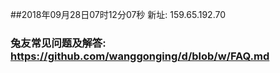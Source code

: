 ##2018年09月28日07时12分07秒 新址: 159.65.192.70
### 兔友常见问题及解答: https://github.com/wanggonging/d/blob/w/FAQ.md
